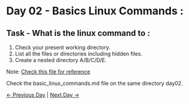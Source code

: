 # Day 02 - Basics Linux Commands :

## Task - What is the linux command to :

1. Check your present working directory.
2. List all the files or directories including hidden files.
3. Create a nested directory A/B/C/D/E.

Note: [Check this file for reference](solution.md)

Check the basic_linux_commands.md file on the same directory day02.

[← Previous Day](../day01/README.md) | [Next Day →](../day03/README.md)
